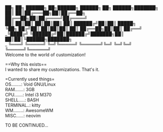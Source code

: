 <p>
██╗   ██╗ ██████╗ ██╗██████╗         ██████╗ ██╗ ██████╗███████╗<br>
██║   ██║██╔═══██╗██║██╔══██╗        ██╔══██╗██║██╔════╝██╔════╝<br>
██║   ██║██║   ██║██║██║  ██║        ██████╔╝██║██║     █████╗  <br>
╚██╗ ██╔╝██║   ██║██║██║  ██║        ██╔══██╗██║██║     ██╔══╝  <br>
_╚████╔╝ ╚██████╔╝██║██████╔╝███████╗██║  ██║██║╚██████╗███████╗<br>
_ ╚═══╝   ╚═════╝ ╚═╝╚═════╝ ╚══════╝╚═╝  ╚═╝╚═╝ ╚═════╝╚══════╝<br>                                                               
                            Welcome to                                             
                            the  world                                       
                         of customization!                                  
                         
==Why this exists==  
I wanted to share my customizations. That's it.

=Currently used things=  
OS........: Void GNU/Linux  
RAM.......: 3GB  
CPU.......: Intel i3 M370  
SHELL.....: BASH  
TERMINAL..: kitty  
WM........: AwesomeWM  
MISC......: neovim  
  
TO BE CONTINUED...  
<p/>

